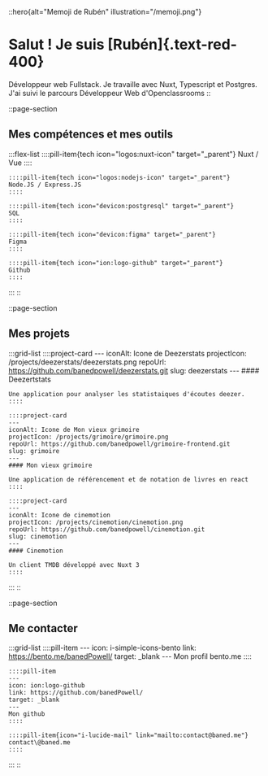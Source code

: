 ::hero{alt="Memoji de Rubén" illustration="/memoji.png"}
# Salut ! Je suis [Rubén]{.text-red-400}

Développeur web Fullstack. Je travaille avec Nuxt, Typescript et Postgres. J'ai suivi le parcours Développeur Web d'Openclassrooms
::

::page-section
## Mes compétences et mes outils

  :::flex-list
    ::::pill-item{tech icon="logos:nuxt-icon" target="_parent"}
    Nuxt / Vue
    ::::
  
    ::::pill-item{tech icon="logos:nodejs-icon" target="_parent"}
    Node.JS / Express.JS
    ::::
  
    ::::pill-item{tech icon="devicon:postgresql" target="_parent"}
    SQL
    ::::
  
    ::::pill-item{tech icon="devicon:figma" target="_parent"}
    Figma
    ::::
  
    ::::pill-item{tech icon="ion:logo-github" target="_parent"}
    Github
    ::::
  :::
::

::page-section
## Mes projets

  :::grid-list
    ::::project-card
    ---
    iconAlt: Icone de Deezerstats
    projectIcon: /projects/deezerstats/deezerstats.png
    repoUrl: https://github.com/banedpowell/deezerstats.git
    slug: deezerstats
    ---
    #### Deezertstats
    
    Une application pour analyser les statistaiques d'écoutes deezer.
    ::::
  
    ::::project-card
    ---
    iconAlt: Icone de Mon vieux grimoire
    projectIcon: /projects/grimoire/grimoire.png
    repoUrl: https://github.com/banedpowell/grimoire-frontend.git
    slug: grimoire
    ---
    #### Mon vieux grimoire
    
    Une application de référencement et de notation de livres en react
    ::::
  
    ::::project-card
    ---
    iconAlt: Icone de cinemotion
    projectIcon: /projects/cinemotion/cinemotion.png
    repoUrl: https://github.com/banedpowell/cinemotion.git
    slug: cinemotion
    ---
    #### Cinemotion
    
    Un client TMDB développé avec Nuxt 3
    ::::
  :::
::

::page-section
## Me contacter

  :::grid-list
    ::::pill-item
    ---
    icon: i-simple-icons-bento
    link: https://bento.me/banedPowell/
    target: _blank
    ---
    Mon profil bento.me
    ::::
  
    ::::pill-item
    ---
    icon: ion:logo-github
    link: https://github.com/banedPowell/
    target: _blank
    ---
    Mon github
    ::::
  
    ::::pill-item{icon="i-lucide-mail" link="mailto:contact@baned.me"}
    contact\@baned.me
    ::::
  :::
::
